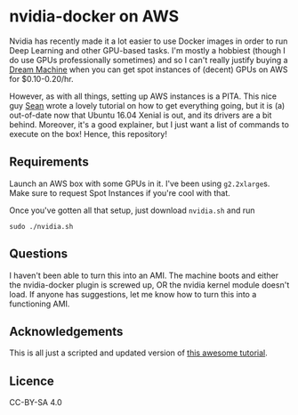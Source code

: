 # nvidia-docker on AWS

Nvidia has recently made it a lot easier to use Docker images in order to run Deep Learning and other GPU-based tasks.
I'm mostly a hobbiest (though I do use GPUs professionally sometimes) and so I can't really justify buying a [Dream Machine](http://graphific.github.io/posts/building-a-deep-learning-dream-machine/) when you can get spot instances of (decent) GPUs on AWS for $0.10-0.20/hr.

However, as with all things, setting up AWS instances is a PITA. This nice guy
[Sean](http://seanbe.github.io/post/deep-learning-aws/) wrote a lovely tutorial
on how to get everything going, but it is (a) out-of-date now that Ubuntu 16.04
Xenial is out, and its drivers are a bit behind. Moreover, it's a good
explainer, but I just want a list of commands to execute on the box! Hence, this repository!

## Requirements

Launch an AWS box with some GPUs in it. I've been using `g2.2xlarge`s. Make
sure to request Spot Instances if you're cool with that.

Once you've gotten all that setup, just download `nvidia.sh` and run
```
sudo ./nvidia.sh
```

## Questions

I haven't been able to turn this into an AMI. The machine boots and either the
nvidia-docker plugin is screwed up, OR the nvidia kernel module doesn't load.
If anyone has suggestions, let me know how to turn this into a functioning AMI.

## Acknowledgements

This is all just a scripted and updated version of [this awesome tutorial](http://seanbe.github.io/post/deep-learning-aws/).

## Licence

CC-BY-SA 4.0
